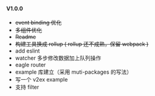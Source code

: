 #### V1.0.0

* <del>event binding 优化</del>
* <del>多组件优化</del>
* <del>Readme</del>
* <del>构建工具换成 rollup ( rollup 还不成熟，保留 webpack )</del>
* add eslint
* watcher 多步修改数据加上队列操作
* eagle router
* example 库建立（采用 muti-packages 的写法）
* 写一个 v2ex example
* 支持 filter
